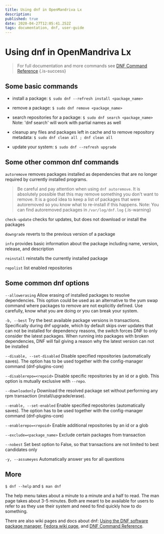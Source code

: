 ```yaml
---
title: Using dnf in OpenMandriva Lx
description: 
published: true
date: 2020-04-27T12:05:41.252Z
tags: documentation, dnf, user-guide
---
```


# Using dnf in OpenMandriva Lx

> For full documentation and more commands see [DNF Command Reference](https://dnf.readthedocs.io/en/latest/command_ref.html)
{.is-success}


## Some basic commands

- install a package:
`$ sudo dnf --refresh install <package_name>`

- remove a package:
`$ sudo dnf remove <package_name>`

- search repositories for a package:
`$ sudo dnf search <package_name>`
Note: 'dnf search' will work with partial names as well

- cleanup any files and packages left in cache and to remove repository metadata:
`$ sudo dnf clean all ; dnf clean all`

- update your system:
`$ sudo dnf --refresh upgrade `

## Some other common dnf commands

`autoremove`
removes packages installed as dependencies that are no longer required by currently installed programs.
> Be careful and pay attention when using `dnf autoremove`. It is absolutely possible that this may remove something you don't want to remove. It is a good idea to keep a list of packages that were autoremoved so you know what to re-install if this happens.
Note: You can find autoremoved packages in `/var/log/dnf.log`
{.is-warning}


`check-update`
checks for updates, but does not download or install the packages

`downgrade`
reverts to the previous version of a package

`info`
provides basic information about the package including name, version, release, and description

`reinstall`
reinstalls the currently installed package

`repolist`
list enabled repositories

## Some common dnf options

`--allowerasing`
Allow erasing of installed packages to resolve dependencies. This option could be used as an alternative to the yum swap command where packages to remove are not explicitly defined. Use carefully, know what you are doing or you can break your system.

`-b, --best`
Try the best available package versions in transactions. Specifically during dnf upgrade, which by default skips over updates that can not be installed for dependency reasons, the switch forces DNF to only consider the latest packages. When running into packages with broken dependencies, DNF will fail giving a reason why the latest version can not be installed

`--disable, --set-disabled`
Disable specified repositories (automatically saves). The option has to be used together with the config-manager command (dnf-plugins-core)

`--disablerepo=<repoid>`
Disable specific repositories by an id or a glob. This option is mutually exclusive with `--repo`.

`--downloadonly`
Download the resolved package set without performing any rpm transaction (install/upgrade/erase).

`--enable, --set-enabled`
Enable specified repositories (automatically saves). The option has to be used together with the config-manager command (dnf-plugins-core)

`--enablerepo=<repoid>`
Enable additional repositories by an id or a glob

`--exclude=<package_name>`
Exclude certain packages from transaction

`--nobest`
Set best option to False, so that transactions are not limited to best candidates only

`-y, --assumeyes`
Automatically answer yes for all questions

## More
`$ dnf --help`
and
`$ man dnf`

The help menu takes about a minute to a minute and a half to read. The man page takes about 3-5 minutes.
Both are meant to be available for users to refer to as they use their system and need to find quickly how to do something.

There are also wiki pages and docs about dnf: [Using the DNF software package manager](https://docs.fedoraproject.org/en-US/quick-docs/dnf/), [Fedora wiki page](https://fedoraproject.org/wiki/DNF?rd=Dnf), and [DNF Command Reference](https://dnf.readthedocs.io/en/latest/command_ref.html).


